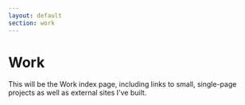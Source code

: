 ```yaml
---
layout: default
section: work
---
```


# Work

This will be the Work index page, including links to small, single-page projects as well as external sites I've built.
